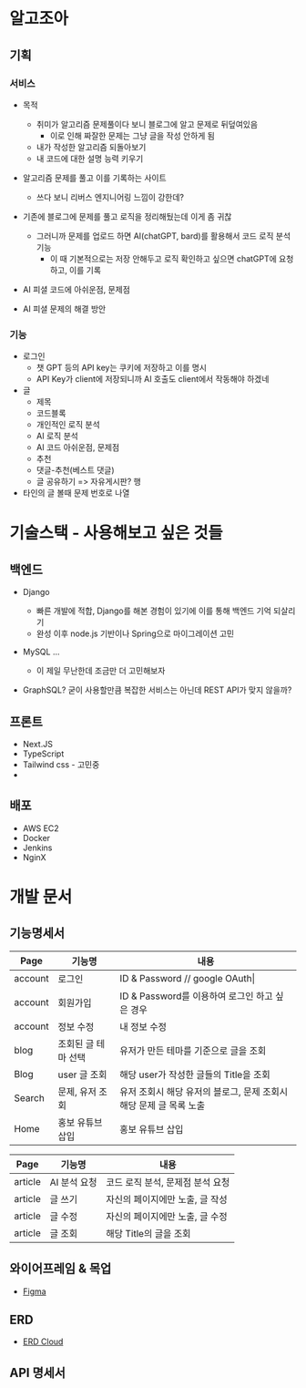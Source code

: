 # 알고조아

## 기획

### 서비스

- 목적
  - 취미가 알고리즘 문제풀이다 보니 블로그에 알고 문제로 뒤덮여있음
    - 이로 인해 짜잘한 문제는 그냥 글을 작성 안하게 됨
  - 내가 작성한 알고리즘 되돌아보기
  - 내 코드에 대한 설명 능력 키우기

- 알고리즘 문제를 풀고 이를 기록하는 사이트
  - 쓰다 보니 리버스 엔지니어링 느낌이 강한데?
- 기존에 블로그에 문제를 풀고 로직을 정리해뒀는데 이게 좀 귀찮
  - 그러니까 문제를 업로드 하면 AI(chatGPT, bard)를 활용해서 코드 로직 분석 기능
    - 이 때 기본적으로는 저장 안해두고 로직 확인하고 싶으면 chatGPT에 요청하고, 이를 기록
- AI 피셜 코드에 아쉬운점, 문제점
- AI 피셜 문제의 해결 방안

### 기능

- 로그인
  - 챗 GPT 등의 API key는 쿠키에 저장하고 이를 명시
  - API Key가 client에 저장되니까 AI 호출도 client에서 작동해야 하겠네
- 글
  - 제목 
  - 코드블록
  - 개인적인 로직 분석
  - AI 로직 분석
  - AI 코드 아쉬운점, 문제점
  - 추천
  - 댓글-추천(베스트 댓글)
  - 글 공유하기 => 자유게시판? 행
- 타인의 글 볼때 문제 번호로 나열

# 기술스택 - 사용해보고 싶은 것들

## 백엔드

- Django

  - 빠른 개발에 적합, Django를 해본 경험이 있기에 이를 통해 백엔드 기억 되살리기
  - 완성 이후 node.js 기반이나 Spring으로 마이그레이션 고민

- MySQL ...

  - 이 제일 무난한데 조금만 더 고민해보자

- GraphSQL? 굳이 사용할만큼 복잡한 서비스는 아닌데 REST API가 맞지 않을까?

  

## 프론트

- Next.JS
- TypeScript
- Tailwind css - 고민중
- 



## 배포

- AWS EC2
- Docker
- Jenkins
- NginX



# 개발 문서

## 기능명세서

| Page    | 기능명              | 내용                                                         |
| ------- | ------------------- | ------------------------------------------------------------ |
| account | 로그인              | ID & Password // google OAuth\|                              |
| account | 회원가입            | ID & Password를 이용하여 로그인 하고 싶은 경우               |
| account | 정보 수정           | 내 정보 수정                                                 |
| blog    | 조회된 글 테마 선택 | 유저가 만든 테마를 기준으로 글을 조회                        |
| Blog    | user 글 조회        | 해당 user가 작성한 글들의 Title을 조회                       |
| Search  | 문제, 유저 조회     | 유저 조회시 해당 유저의 블로그, 문제 조회시 해당 문제 글 목록 노출 |
| Home    | 홍보 유튜브 삽입    | 홍보 유튜브 삽입                                             |

| Page    | 기능명       | 내용                             |
| ------- | ------------ | -------------------------------- |
| article | AI 분석 요청 | 코드 로직 분석, 문제점 분석 요청 |
| article | 글 쓰기      | 자신의 페이지에만 노출, 글 작성  |
| article | 글 수정      | 자신의 페이지에만 노출, 글 수정  |
| article | 글 조회      | 해당 Title의 글을 조회           |



## 와이어프레임 & 목업

- [Figma](https://www.figma.com/design/SCaO0AgWLbEXdl3TkGZH27/algoJoa?t=BFD7a67bkYp2tPxF-0)

## ERD

- [ERD Cloud](https://www.erdcloud.com/d/G4gLTiYfh2gfpW48s)

## API 명세서



